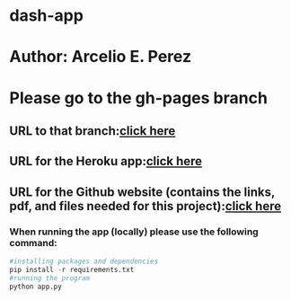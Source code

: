 # dash-app 
# Author: Arcelio E. Perez

# Please go to the gh-pages branch 
## URL to that branch:[click here](https://github.com/arcelioeperez/dash-app/tree/gh-pages) 

## URL for the Heroku app:[click here](https://my-internship-app.herokuapp.com/)
## URL for the Github website (contains the links, pdf, and files needed for this project):[click here](https://arcelioeperez.github.io/dash-app/) 

### When running the app (locally) please use the following command:   
``` python
#installing packages and dependencies
pip install -r requirements.txt 
#running the program
python app.py
```


